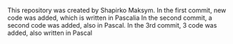 This repository was created by Shapirko Maksym. In the first commit, new code was added, which is written in Pascalia In the second commit, a second code was added, also in Pascal. In the 3rd commit, 3 code was added, also written in Pascal